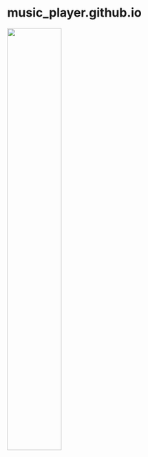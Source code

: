 # music_player.github.io

[<img src="https://img.youtube.com/vi/watch?v=A2R-CMMyp64/maxresdefault.jpg" width="50%">](https://youtu.be/watch?v=A2R-CMMyp64)
